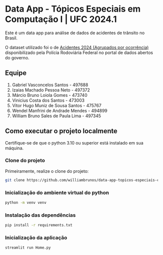 # Data App - Tópicos Especiais em Computação I | UFC 2024.1

Este é um data app para análise de dados de acidentes de trânsito no Brasil.

O dataset utilizado foi o de [Acidentes 2024 (Agrupados por ocorrência)](https://www.gov.br/prf/pt-br/acesso-a-informacao/dados-abertos/dados-abertos-da-prf) disponibilizado pela Polícia Rodoviária Federal no portal de dados abertos do governo.

## Equipe

1. Gabriel Vasconcelos Santos - 497688
2. Izaias Machado Pessoa Neto - 497372
3. Márcio Bruno Loiola Gomes - 473740
4. Vinicius Costa dos Santos - 473003
5. Vitor Hugo Muniz de Sousa Santos - 475767
6. Wendel Manfrini de Andrade Mendes - 494899
7. William Bruno Sales de Paula Lima - 497345

## Como executar o projeto localmente

Certifique-se de que o python 3.10 ou superior está instalado em sua máquina.

### Clone do projeto

Primeiramente, realize o clone do projeto:

```Bash
git clone https://github.com/williambrunos/data-app-topicos-especiais-com-1.git
```

### Inicialização do ambiente virtual do python

```Bash
python -m venv venv
```

### Instalação das dependências

```Bash
pip install -r requirements.txt
```

### Inicialização da aplicação

```Bash
streamlit run Home.py
```
